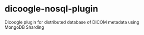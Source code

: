 # dicoogle-nosql-plugin
Dicoogle plugin for distributed database of DICOM metadata using MongoDB Sharding
